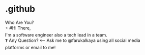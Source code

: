 # .github
Who Are You?\
:star: #Hi There,\
I'm a software engineer also a tech lead in a team.\
:question: Any Question? <--
Ask me to @farukalkaya using all social media platforms or email to me!
